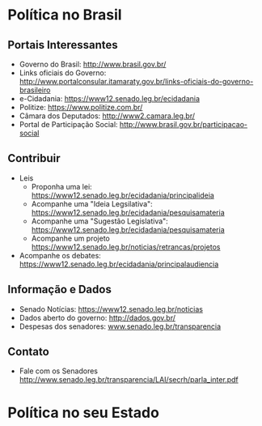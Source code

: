 # Política no Brasil

## Portais Interessantes
- Governo do Brasil: http://www.brasil.gov.br/
- Links oficiais do Governo: http://www.portalconsular.itamaraty.gov.br/links-oficiais-do-governo-brasileiro
- e-Cidadania: https://www12.senado.leg.br/ecidadania
- Politize: https://www.politize.com.br/
- Câmara dos Deputados: http://www2.camara.leg.br/
- Portal de Participação Social: http://www.brasil.gov.br/participacao-social

## Contribuir
- Leis
  - Proponha uma lei: https://www12.senado.leg.br/ecidadania/principalideia
  - Acompanhe uma "Ideia Legsilativa": https://www12.senado.leg.br/ecidadania/pesquisamateria
  - Acompanhe uma "Sugestão Legislativa": https://www12.senado.leg.br/ecidadania/pesquisamateria
  - Acompanhe um projeto https://www12.senado.leg.br/noticias/retrancas/projetos
- Acompanhe os debates: https://www12.senado.leg.br/ecidadania/principalaudiencia

## Informação e Dados
- Senado Notícias: https://www12.senado.leg.br/noticias
- Dados aberto do governo: http://dados.gov.br/
- Despesas dos senadores:  www.senado.leg.br/transparencia

## Contato
- Fale com os Senadores http://www.senado.leg.br/transparencia/LAI/secrh/parla_inter.pdf

# Política no seu Estado

